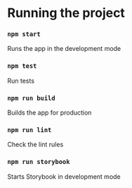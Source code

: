# Running the project

### `npm start`

Runs the app in the development mode

### `npm test`

Run tests

### `npm run build`

Builds the app for production

### `npm run lint`

Check the lint rules

### `npm run storybook` 

Starts Storybook in development mode
